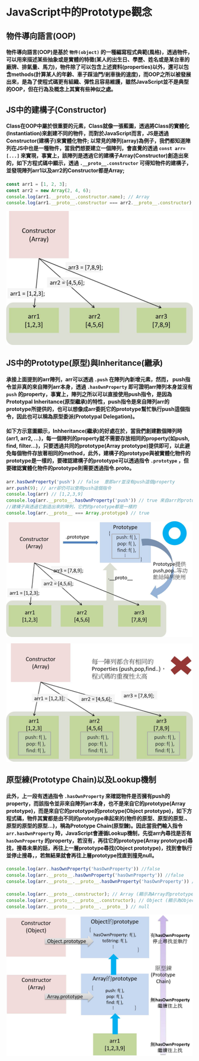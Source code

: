 # JavaScript中的Prototype觀念

## 物件導向語言(OOP)

#### 物件導向語言(OOP)是基於 `物件(object)` 的一種編寫程式典範(風格)，透過物件，可以用來描述某些抽象或是實體的特徵(某人的出生日、學歷、姓名或是某台車的廠牌、排氣量、馬力)，物件除了可以包含上述資料(properties)以外，還可以包含methods(計算某人的年齡、車子踩油門/剎車後的速度)，而OOP之所以被發展出來，是為了使程式碼更有組織、彈性且容易維護，雖然JavaScript並不是典型的OOP，但在行為及概念上其實有些神似之處。

## JS中的建構子(Constructor)

#### Class在OOP中屬於很重要的元素，Class就像一張藍圖，透過將Class的實體化(Instantiation)來創建不同的物件，而對於JavaScript而言，JS是透過Constructor(建構子)來實體化物件; 以常見的陣列(array)為例子，我們都知道陣列在JS中也是一種物件，當我們想要建立一個陣列，會直覺的透過 `const arr=[...]` 來實現，事實上，該陣列是透過它的建構子Array(Constructor)創造出來的，如下方程式碼中顯示，透過 `.__proto__.constructor` 可得知物件的建構子，並發現陣列arr1以及arr2的Constructor都是Array; 

``` js
const arr1 = [1, 2, 3];
const arr2 = new Array(2, 4, 6);
console.log(arr1.__proto__.constructor.name); // Array
console.log(arr1.__proto__.constructor === arr2.__proto__.constructor) //true
```

![constructor](https://github.com/ChiuWeiChung/IMGTANK/blob/main/prototype/constructor.jpg?raw=true)

## JS中的Prototype(原型)與Inheritance(繼承)

#### 承接上面提到的arr陣列，arr可以透過 `.push` 在陣列內新增元素，然而， push指令並非真的來自陣列arr本身，透過 `.hasOwnProperty` 即可證明arr陣列本身並沒有 `push` 的property，事實上，陣列之所以可以直接使用push指令，是因為Prototypal Inheritance(原型繼承)的特性，push指令是來自陣列arr的prototype所提供的，也可以想像成arr委託它的prototype幫忙執行push這個指令，因此也可以稱為原型委派(Prototypal Delegation)。

#### 如下方示意圖顯示，Inhheritance(繼承)的好處在於，當我們創建數個陣列時(arr1, arr2, ...)，每一個陣列的property就不需要存放相同的property(如push, find, filter...)，只要透過共同的prototype(Array prototype)提供即可，以此避免每個物件存放著相同的method，此外，建構子的prototype與被實體化物件的prototype是一樣的，要確認建構子的prototype可以透過指令 `.prototype` ，但要確認實體化物件的prototype則需要透過指令.__proto__。

``` js
arr.hasOwnProperty('push') // false  意即arr並沒有push這個property
arr.push(9); // arr卻仍可以使用push這個指令
console.log(arr) // [1,2,3,9] 
console.log(arr.__proto__.hasOwnProperty('push')) // true 來自arr的prototype
//建構子與透過它創造出來的陣列，它們的prototype都是一樣的
console.log(arr.__proto__ === Array.prototype) // true 
```

![with prototype idea](https://github.com/ChiuWeiChung/IMGTANK/blob/main/prototype/prototype.jpg?raw=true)

![without prototype idea](https://github.com/ChiuWeiChung/IMGTANK/blob/main/prototype/badway.jpg?raw=true)

## 原型練(Prototype Chain)以及Lookup機制

#### 此外，上一段有透過指令 `.hasOwnProperty` 來確認物件是否擁有push的property，而該指令並非來自陣列arr本身，也不是來自它的prototype(Array prototype)，而是來自它的prototype的prototype(Object prototype)，如下方程式碼，物件其實都是由不同的prototype串起來的(物件的原型、原型的原型.、原型的原型的原型...)，稱為Prototype Chain(原型鍊)。因此當我們輸入指令 `arr.hasOwnProperty` 時，JavaScript會遵循Lookup機制，先從arr內尋找是否有 `hasOwnProperty` 的property，若沒有，再往它的prototype(Array prototype)尋找，搜尋未果的話，再往上一層prototype尋找(Object prototype)，找到會執行並停止搜尋，，若無結果就會再往上層prototype找直到撞見null。

``` js
console.log(arr..hasOwnProperty('hasOwnProperty')) //false
console.log(arr.__proto__.hasOwnProperty('hasOwnProperty')) //false
console.log(arr.__proto__.__proto__.hasOwnProperty('hasOwnProperty')) //true

console.log(arr.__proto__.constructor); // Array (顯示為Array的prototype)
console.log(arr.__proto__.__proto__.constructor); // Object (顯示為Object的prototype)
console.log(arr.__proto__.__proto__.__proto__) // null
```

![prototype chain](https://github.com/ChiuWeiChung/IMGTANK/blob/main/prototype/prototypechain.jpg?raw=true)

<!-- #### constructor function與物件、prototype的關係，如下方的圖示所呈現，當我們建立了一個叫做Person的constructor function，透過 `new Person()` 建立了一個名為mike的物件，並且確認建構子Person的prototype( `Person.prototype` )以及mike的prototype( `mike.__proto__` )，可以發現都指向同一個prototype。
![prototype]()
```js
// 物件rick以及建構子Person兩者的prototype是一樣的
console.log(rick.__proto__ === Person.prototype) // true
``` -->

